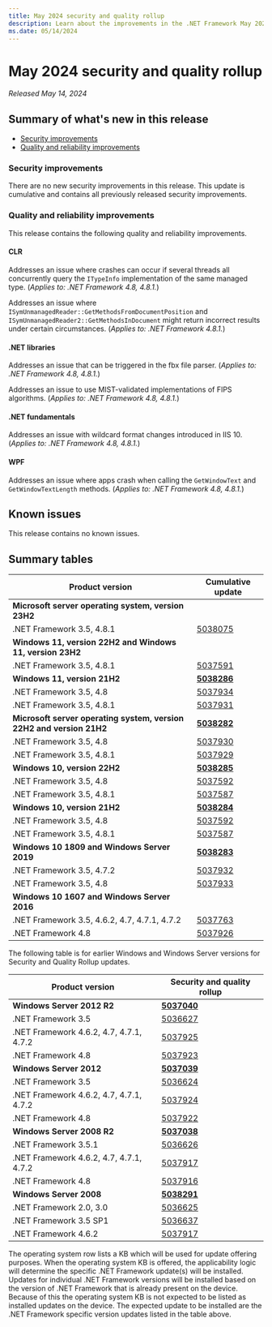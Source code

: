 ```yaml
---
title: May 2024 security and quality rollup
description: Learn about the improvements in the .NET Framework May 2024 security and quality rollup.
ms.date: 05/14/2024
---
```

# May 2024 security and quality rollup

_Released May 14, 2024_

## Summary of what's new in this release

- [Security improvements](#security-improvements)
- [Quality and reliability improvements](#quality-and-reliability-improvements)

### Security improvements

There are no new security improvements in this release. This update is cumulative and contains all previously released security improvements.

### Quality and reliability improvements

This release contains the following quality and reliability improvements.

#### CLR

Addresses an issue where crashes can occur if several threads all concurrently query the `ITypeInfo` implementation of the same managed type. (*Applies to: .NET Framework 4.8, 4.8.1.*)

Addresses an issue where `ISymUnmanagedReader::GetMethodsFromDocumentPosition` and `ISymUnmanagedReader2::GetMethodsInDocument` might return incorrect results under certain circumstances. (*Applies to: .NET Framework 4.8.1.*)

#### .NET libraries

Addresses an issue that can be triggered in the fbx file parser. (*Applies to: .NET Framework 4.8, 4.8.1.*)

Addresses an issue to use MIST-validated implementations of FIPS algorithms. (*Applies to: .NET Framework 4.8, 4.8.1.*)

#### .NET fundamentals

Addresses an issue with wildcard format changes introduced in IIS 10. (*Applies to: .NET Framework 4.8, 4.8.1.*)

#### WPF

Addresses an issue where apps crash when calling the `GetWindowText` and `GetWindowTextLength` methods. (*Applies to: .NET Framework 4.8, 4.8.1.*)

## Known issues

This release contains no known issues.  

## Summary tables

| Product version | Cumulative update |
| --- | --- |
| **Microsoft server operating system, version 23H2** | |
| .NET Framework 3.5, 4.8.1 | [5038075](https://support.microsoft.com/kb/5038075) |
| **Windows 11, version 22H2 and Windows 11, version 23H2** | |
| .NET Framework 3.5, 4.8.1 | [5037591](https://support.microsoft.com/kb/5037591) |
| **Windows 11, version 21H2** | **[5038286](https://support.microsoft.com/kb/5038286)** |
| .NET Framework 3.5, 4.8 | [5037934](https://support.microsoft.com/kb/5037934) |
| .NET Framework 3.5, 4.8.1 | [5037931](https://support.microsoft.com/kb/5037931) |
| **Microsoft server operating system, version 22H2 and version 21H2** | **[5038282](https://support.microsoft.com/kb/5038282)** |
| .NET Framework 3.5, 4.8 | [5037930](https://support.microsoft.com/kb/5037930) |
| .NET Framework 3.5, 4.8.1 | [5037929](https://support.microsoft.com/kb/5037929) |
| **Windows 10, version 22H2** | **[5038285](https://support.microsoft.com/kb/5038285)** |
| .NET Framework 3.5, 4.8 | [5037592](https://support.microsoft.com/kb/5037592) |
| .NET Framework 3.5, 4.8.1 | [5037587](https://support.microsoft.com/kb/5037587) |
| **Windows 10, version 21H2** | **[5038284](https://support.microsoft.com/kb/5038284)** |
| .NET Framework 3.5, 4.8 | [5037592](https://support.microsoft.com/kb/5037592) |
| .NET Framework 3.5, 4.8.1 | [5037587](https://support.microsoft.com/kb/5037587) |
| **Windows 10 1809 and Windows Server 2019** | **[5038283](https://support.microsoft.com/kb/5038283)** |
| .NET Framework 3.5, 4.7.2 | [5037932](https://support.microsoft.com/kb/5037932) |
| .NET Framework 3.5, 4.8 | [5037933](https://support.microsoft.com/kb/5037933) |
| **Windows 10 1607 and Windows Server 2016** | |
| .NET Framework 3.5, 4.6.2, 4.7, 4.7.1, 4.7.2 | [5037763](https://support.microsoft.com/kb/5037763) |
| .NET Framework 4.8 | [5037926](https://support.microsoft.com/kb/5037926) |

The following table is for earlier Windows and Windows Server versions for Security and Quality Rollup updates.  

| Product version | Security and quality rollup |
| --- | --- |
| **Windows Server 2012 R2** | **[5037040](https://support.microsoft.com/kb/5037040)** |
| .NET Framework 3.5 | [5036627](https://support.microsoft.com/kb/5036627) |
| .NET Framework 4.6.2, 4.7, 4.7.1, 4.7.2 | [5037925](https://support.microsoft.com/kb/5037925) |
| .NET Framework 4.8 | [5037923](https://support.microsoft.com/kb/5037923) |
| **Windows Server 2012** | **[5037039](https://support.microsoft.com/kb/5037039)** |
| .NET Framework 3.5 | [5036624](https://support.microsoft.com/kb/5036624) |
| .NET Framework 4.6.2, 4.7, 4.7.1, 4.7.2 | [5037924](https://support.microsoft.com/kb/5037924) |
| .NET Framework 4.8 | [5037922](https://support.microsoft.com/kb/5037922) |
| **Windows Server 2008 R2** | **[5037038](https://support.microsoft.com/kb/5037038)** |
| .NET Framework 3.5.1 | [5036626](https://support.microsoft.com/kb/5036626) |
| .NET Framework 4.6.2, 4.7, 4.7.1, 4.7.2 | [5037917](https://support.microsoft.com/kb/5037917) |
| .NET Framework 4.8 |[5037916](https://support.microsoft.com/kb/5037916) |
| **Windows Server 2008** | **[5038291](https://support.microsoft.com/kb/5038291)** |
| .NET Framework 2.0, 3.0 | [5036625](https://support.microsoft.com/kb/5036625) |
| .NET Framework 3.5 SP1 | [5036637](https://support.microsoft.com/kb/5036637) |
| .NET Framework 4.6.2 | [5037917](https://support.microsoft.com/kb/5037917) |

The operating system row lists a KB which will be used for update offering purposes. When the operating system KB is offered, the applicability logic will determine the specific .NET Framework update(s) will be installed. Updates for individual .NET Framework versions will be installed based on the version of .NET Framework that is already present on the device. Because of this the operating system KB is not expected to be listed as installed updates on the device. The expected update to be installed are the .NET Framework specific version updates listed in the table above.